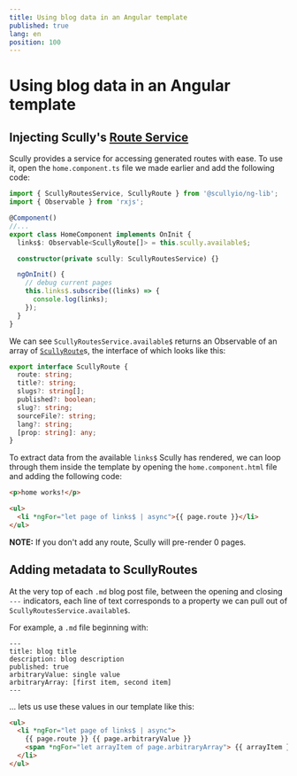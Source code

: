 ```yaml
---
title: Using blog data in an Angular template
published: true
lang: en
position: 100
---
```


# Using blog data in an Angular template

## Injecting Scully's [Route Service](docs/Reference/ngLib/scully-routes-service)

Scully provides a service for accessing generated routes with ease. To use it, open the `home.component.ts` file we made earlier and add the following code:

```typescript
import { ScullyRoutesService, ScullyRoute } from '@scullyio/ng-lib';
import { Observable } from 'rxjs';

@Component()
//...
export class HomeComponent implements OnInit {
  links$: Observable<ScullyRoute[]> = this.scully.available$;

  constructor(private scully: ScullyRoutesService) {}

  ngOnInit() {
    // debug current pages
    this.links$.subscribe((links) => {
      console.log(links);
    });
  }
}
```

We can see `ScullyRoutesService.available$` returns an Observable of an array of [`ScullyRoute`](https://github.com/scullyio/scully/blob/main/libs/ng-lib/src/lib/route-service/scully-routes.service.ts)s, the interface of which looks like this:

```typescript
export interface ScullyRoute {
  route: string;
  title?: string;
  slugs?: string[];
  published?: boolean;
  slug?: string;
  sourceFile?: string;
  lang?: string;
  [prop: string]: any;
}
```

To extract data from the available `links$` Scully has rendered, we can loop through them inside the template by opening the `home.component.html` file and adding the following code:

```html
<p>home works!</p>

<ul>
  <li *ngFor="let page of links$ | async">{{ page.route }}</li>
</ul>
```

**NOTE:** If you don't add any route, Scully will pre-render 0 pages.

## Adding metadata to ScullyRoutes

At the very top of each `.md` blog post file, between the opening and closing `---` indicators, each line of text corresponds to a property we can pull out of `ScullyRoutesService.available$`.

For example, a `.md` file beginning with:

```
---
title: blog title
description: blog description
published: true
arbitraryValue: single value
arbitraryArray: [first item, second item]
---
```

... lets us use these values in our template like this:

```html
<ul>
  <li *ngFor="let page of links$ | async">
    {{ page.route }} {{ page.arbitraryValue }}
    <span *ngFor="let arrayItem of page.arbitraryArray"> {{ arrayItem }} </span>
  </li>
</ul>
```
